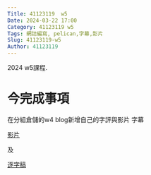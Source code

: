 ```yaml
---
Title: 41123119  w5
Date: 2024-03-22 17:00
Category: 41123119 w5
Tags: 網誌編寫, pelican,字幕,影片
Slug: 41123119-w5
Author: 41123119
---
```


2024 w5課程.

<!-- PELICAN_END_SUMMARY -->

# 今完成事項
<p>在分組倉儲的w4 blog新增自己的字評與影片 字幕</p>


<a href="
https://nfuedu-my.sharepoint.com/:v:/g/personal/41123119_nfu_edu_tw/EeGW7m9iY5tJkDUgzzq3fH4B83ETe0vDPqSYLORW6I3B5g?e=58uh5Q">影片</a>

 及 

<a href=" https://nfuedu-my.sharepoint.com/:t:/g/personal/41123119_nfu_edu_tw/EVJQRrVtylVKtuM7_F2ElKABxKFPszDOjyckey4MCZCTjw?e=RFxfP1">逐字稿</a>
 